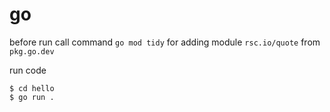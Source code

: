 # go

before run call command `go mod tidy` for adding module `rsc.io/quote` from `pkg.go.dev` 

run code
```shell
$ cd hello
$ go run .
```


